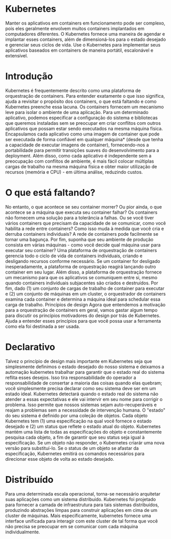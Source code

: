 # Kubernetes
Manter os aplicativos em containers em funcionamento pode ser complexo, pois eles geralmente envolvem muitos containers implantados em computadores diferentes. O Kubernetes fornece uma maneira de agendar e implantar esses containers, além de dimensioná-los para o estado desejado e gerenciar seus ciclos de vida. Use o Kubernetes para implementar seus aplicativos baseados em containers de maneira portátil, escalonável e extensível.
# Introdução
Kubernetes é frequentemente descrito como uma plataforma de orquestração de containers. Para entender exatamente o que isso significa, ajuda a revisitar o propósito dos containers, o que está faltando e como Kubernetes preenche essa lacuna.
Os containers fornecem um mecanismo leve para isolar o ambiente de uma aplicação. Para um determinado aplicativo, podemos especificar a configuração do sistema e bibliotecas que queremos instaladas sem se preocupar em criar conflitos com outros aplicativos que possam estar sendo executados na mesma máquina física. Encapsulamos cada aplicativo como uma imagem de container que pode ser executada de forma confiável em qualquer máquina* (desde que tenha a capacidade de executar imagens de container), fornecendo-nos a portabilidade para permitir transições suaves do desenvolvimento para a deployment. Além disso, como cada aplicativo é independente sem a preocupação com conflitos de ambiente, é mais fácil colocar múltiplas cargas de trabalho na mesma máquina física e obter maior utilização de recursos (memória e CPU) - em última análise, reduzindo custos.
# O que está faltando?
No entanto, o que acontece se seu container morrer? Ou pior ainda, o que acontece se a máquina que executa seu container falhar? Os containers não fornecem uma solução para a tolerância a falhas. Ou se você tiver vários containers que precisam da capacidade de se comunicar, como você habilita a rede entre containers? Como isso muda à medida que você cria e derruba containers individuais? A rede de containers pode facilmente se tornar uma bagunça. Por fim, suponha que seu ambiente de produção consista em várias máquinas - como você decide qual máquina usar para executar seu container?
Uma plataforma de orquestração de containers gerencia todo o ciclo de vida de containers individuais, criando e desligando recursos conforme necessário. Se um container for desligado inesperadamente, a plataforma de orquestração reagirá lançando outro container em seu lugar.
Além disso, a plataforma de orquestração fornece um mecanismo para que os aplicativos se comuniquem entre si, mesmo quando containers individuais subjacentes são criados e destruídos.
Por fim, dado (1) um conjunto de cargas de trabalho de container para executar e (2) um conjunto de máquinas em um cluster, o orquestrador de containers examina cada container e determina a máquina ideal para schedular essa carga de trabalho.
Princípios de design
Agora que entendemos a motivação para a orquestração de containers em geral, vamos gastar algum tempo para discutir os princípios motivadores do design por trás de Kubernetes. Ajuda a entender esses princípios para que você possa usar a ferramenta como ela foi destinada a ser usada.
# Declarativo
Talvez o princípio de design mais importante em Kubernetes seja que simplesmente definimos o estado desejado do nosso sistema e deixamos a automação kubernetes trabalhar para garantir que o estado real do sistema reflita esses desejos. Isso tira responsabilidade do operador a responsabilidade de consertar a maioria das coisas quando elas quebram; você simplesmente precisa declarar como seu sistema deve ser em um estado ideal. Kubernetes detectará quando o estado real do sistema não atender a essas expectativas e ele vai intervir em seu nome para corrigir o problema. Isso permite que nossos sistemas sejam auto-recuperáveis e reajam a problemas sem a necessidade de intervenção humana.
O "estado" do seu sistema é definido por uma coleção de objetos. Cada objeto Kubernetes tem (1) uma especificação na qual você fornece o estado desejado e (2) um status que reflete o estado atual do objeto. Kubernetes mantém uma lista de todas as especificações do objeto e constantemente pesquisa cada objeto, a fim de garantir que seu status seja igual à especificação. Se um objeto não responder, o Kubernetes criarár uma nova versão para substituí-lo. Se o status de um objeto se afastar da especificação, Kubernetes emitirá os comandos necessários para direcionar esse objeto de volta ao estado desejado.
# Distribuído
Para uma determinada escala operacional, torna-se necessário arquitetar suas aplicações como um sistema distribuído. Kubernetes foi projetado para fornecer a camada de infraestrutura para tais sistemas distribuídos, produzindo abstrações limpas para construir aplicações em cima de um cluster de máquinas. Mais especificamente, kubernetes fornece uma interface unificada para interagir com este cluster de tal forma que você não precisa se preocupar em se comunicar com cada máquina individualmente.
